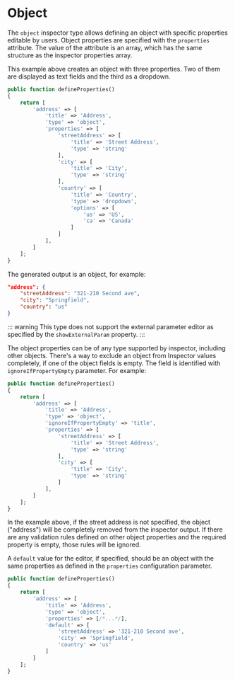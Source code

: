 # Object

The `object` inspector type allows defining an object with specific properties editable by users. Object properties are specified with the `properties` attribute. The value of the attribute is an array, which has the same structure as the inspector properties array.

This example above creates an object with three properties. Two of them are displayed as text fields and the third as a dropdown.

```php
public function defineProperties()
{
    return [
        'address' => [
            'title' => 'Address',
            'type' => 'object',
            'properties' => [
                'streetAddress' => [
                    'title' => 'Street Address',
                    'type' => 'string'
                ],
                'city' => [
                    'title' => 'City',
                    'type' => 'string'
                ],
                'country' => [
                    'title' => 'Country',
                    'type' => 'dropdown',
                    'options' => [
                        'us' => 'US',
                        'ca' => 'Canada'
                    ]
                ]
            ],
        ]
    ];
}
```

The generated output is an object, for example:

```json
"address": {
    "streetAddress": "321-210 Second ave",
    "city": "Springfield",
    "country": "us"
}
```

::: warning
This type does not support the external parameter editor as specified by the `showExternalParam` property.
:::

The object properties can be of any type supported by inspector, including other objects. There's a way to exclude an object from Inspector values completely, if one of the object fields is empty. The field is identified with `ignoreIfPropertyEmpty` parameter. For example:

```php
public function defineProperties()
{
    return [
        'address' => [
            'title' => 'Address',
            'type' => 'object',
            'ignoreIfPropertyEmpty' => 'title',
            'properties' => [
                'streetAddress' => [
                    'title' => 'Street Address',
                    'type' => 'string'
                ],
                'city' => [
                    'title' => 'City',
                    'type' => 'string'
                ]
            ],
        ]
    ];
}
```

In the example above, if the street address is not specified, the object ("address") will be completely removed from the inspector output. If there are any validation rules defined on other object properties and the required property is empty, those rules will be ignored.

A `default` value for the editor, if specified, should be an object with the same properties as defined in the `properties` configuration parameter.

```php
public function defineProperties()
{
    return [
        'address' => [
            'title' => 'Address',
            'type' => 'object',
            'properties' => [/*...*/],
            'default' => [
                'streetAddress' => '321-210 Second ave',
                'city' => 'Springfield',
                'country' => 'us'
            ]
        ]
    ];
}
```
